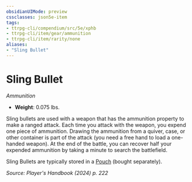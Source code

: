 ```yaml
---
obsidianUIMode: preview
cssclasses: json5e-item
tags:
- ttrpg-cli/compendium/src/5e/xphb
- ttrpg-cli/item/gear/ammunition
- ttrpg-cli/item/rarity/none
aliases: 
- "Sling Bullet"
---
```

# Sling Bullet
*Ammunition*  


- **Weight**: 0.075 lbs.

Sling bullets are used with a weapon that has the ammunition property to make a ranged attack. Each time you attack with the weapon, you expend one piece of ammunition. Drawing the ammunition from a quiver, case, or other container is part of the attack (you need a free hand to load a one-handed weapon). At the end of the battle, you can recover half your expended ammunition by taking a minute to search the battlefield.

Sling Bullets are typically stored in a [Pouch](Mechanics/items/pouch-xphb.md) (bought separately).

*Source: Player's Handbook (2024) p. 222*